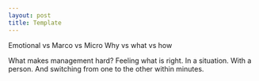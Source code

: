 ```yaml
---
layout: post
title: Template
---
```

Emotional vs Marco vs Micro
Why vs what vs how

What makes management hard? Feeling what is right. In a situation. With a person. And switching from one to the other within minutes.
